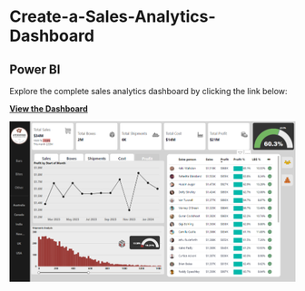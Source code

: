 # Create-a-Sales-Analytics-Dashboard
## Power BI

Explore the complete sales analytics dashboard by clicking the link below:

[**View the Dashboard**](https://app.powerbi.com/groups/me/reports/8a7ca5a0-cfdc-4c00-8169-10df3a4ad4ab/ReportSectionc90c14a1016c214a2a85?experience=power-bi)

![Portfolio Dashboard](Portfolio%20dashboard.png)
